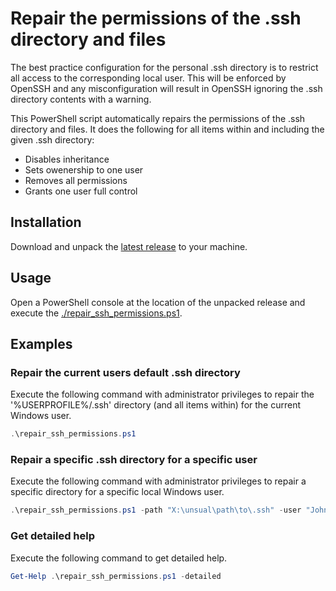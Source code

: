 # Repair the permissions of the .ssh directory and files
The best practice configuration for the personal .ssh directory is to restrict all access to the corresponding local user. This will be enforced by OpenSSH and any misconfiguration will result in OpenSSH ignoring the .ssh directory contents with a warning.

This PowerShell script automatically repairs the permissions of the .ssh directory and files. It does the following for all items within and including the given .ssh directory:

* Disables inheritance
* Sets owenership to one user
* Removes all permissions
* Grants one user full control

## Installation
Download and unpack the [latest release](https://github.com/countzero/repair_ssh_permissions/releases/latest) to your machine.

## Usage
Open a PowerShell console at the location of the unpacked release and execute the [./repair_ssh_permissions.ps1](https://github.com/countzero/repair_ssh_permissions/blob/main/repair_ssh_permissions.ps1).

## Examples

### Repair the current users default .ssh directory
Execute the following command with administrator privileges to repair the '%USERPROFILE%/.ssh' directory (and all items within) for the current Windows user.
```PowerShell
.\repair_ssh_permissions.ps1
```

### Repair a specific .ssh directory for a specific user
Execute the following command with administrator privileges to repair a specific directory for a specific local Windows user.
```PowerShell
.\repair_ssh_permissions.ps1 -path "X:\unsual\path\to\.ssh" -user "John Doe"
```

### Get detailed help
Execute the following command to get detailed help.
```PowerShell
Get-Help .\repair_ssh_permissions.ps1 -detailed
```
